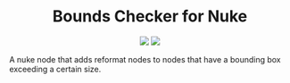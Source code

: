 <h1 align="center">Bounds Checker for Nuke</h1>

<div align="center">
  <a href="https://www.sidefx.com/"><img src="https://parkerbritt.com/badge?label=nuke&icon=nuke&color=000000"></a>
  <a href="https://www.sidefx.com/"><img src="https://parkerbritt.com/badge?label=python&icon=python&color=3776AB"></a>
</div>

A nuke node that adds reformat nodes to nodes that have a bounding box exceeding a certain size.
